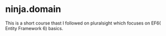 # ninja.domain
This is a short course thast I followed on pluralsight which focuses on EF6( Entity Framework 6) basics.
